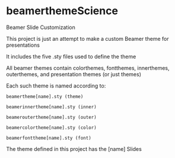 # beamerthemeScience
Beamer Slide Customization

This project is just an attempt to make a custom Beamer theme for presentations

It includes the five .sty files used to define the theme

All beamer themes contain colorthemes, fontthemes, innerthemes, outerthemes, and presentation themes (or just themes)

Each such theme is named according to:

    beamertheme[name].sty (theme)

    beamerinnertheme[name].sty (inner)

    beameroutertheme[name].sty (outer)

    beamercolortheme[name].sty (color)

    beamerfonttheme[name].sty (font)

 The theme defined in this project has the [name] Slides
